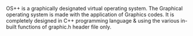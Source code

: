  OS++ is a graphically designated virtual operating system. The Graphical operating system is made with the application of Graphics codes. It is completely designed in C++ programming language & using the various in-built functions of graphic.h header file only.
